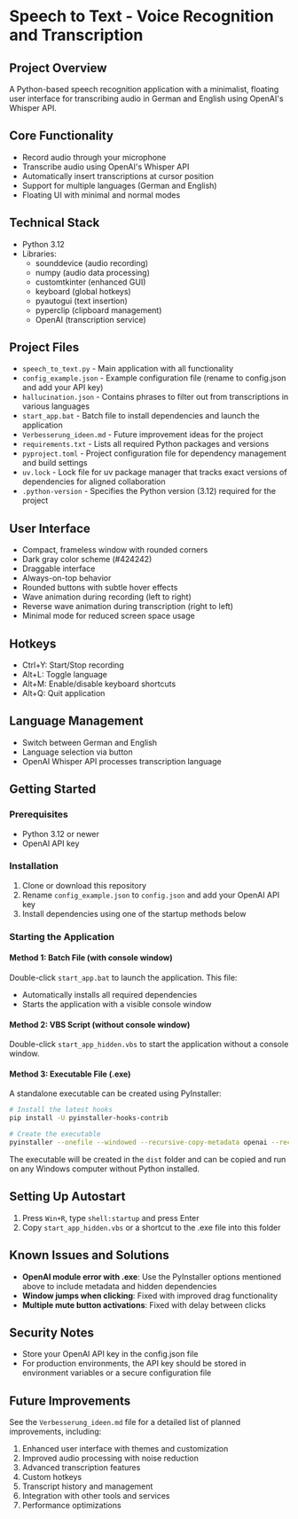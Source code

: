 # Speech to Text - Voice Recognition and Transcription

## Project Overview
A Python-based speech recognition application with a minimalist, floating user interface for transcribing audio in German and English using OpenAI's Whisper API.

## Core Functionality
- Record audio through your microphone
- Transcribe audio using OpenAI's Whisper API
- Automatically insert transcriptions at cursor position
- Support for multiple languages (German and English)
- Floating UI with minimal and normal modes

## Technical Stack
- Python 3.12
- Libraries:
  - sounddevice (audio recording)
  - numpy (audio data processing)
  - customtkinter (enhanced GUI)
  - keyboard (global hotkeys)
  - pyautogui (text insertion)
  - pyperclip (clipboard management)
  - OpenAI (transcription service)

## Project Files
- `speech_to_text.py` - Main application with all functionality
- `config_example.json` - Example configuration file (rename to config.json and add your API key)
- `hallucination.json` - Contains phrases to filter out from transcriptions in various languages
- `start_app.bat` - Batch file to install dependencies and launch the application
- `Verbesserung_ideen.md` - Future improvement ideas for the project
- `requirements.txt` - Lists all required Python packages and versions
- `pyproject.toml` - Project configuration file for dependency management and build settings
- `uv.lock` - Lock file for uv package manager that tracks exact versions of dependencies for aligned collaboration
- `.python-version` - Specifies the Python version (3.12) required for the project

## User Interface
- Compact, frameless window with rounded corners
- Dark gray color scheme (#424242)
- Draggable interface
- Always-on-top behavior
- Rounded buttons with subtle hover effects
- Wave animation during recording (left to right)
- Reverse wave animation during transcription (right to left)
- Minimal mode for reduced screen space usage

## Hotkeys
- Ctrl+Y: Start/Stop recording
- Alt+L: Toggle language
- Alt+M: Enable/disable keyboard shortcuts
- Alt+Q: Quit application

## Language Management
- Switch between German and English
- Language selection via button
- OpenAI Whisper API processes transcription language

## Getting Started

### Prerequisites
- Python 3.12 or newer
- OpenAI API key

### Installation
1. Clone or download this repository
2. Rename `config_example.json` to `config.json` and add your OpenAI API key
3. Install dependencies using one of the startup methods below

### Starting the Application

#### Method 1: Batch File (with console window)
Double-click `start_app.bat` to launch the application. This file:
- Automatically installs all required dependencies
- Starts the application with a visible console window

#### Method 2: VBS Script (without console window)
Double-click `start_app_hidden.vbs` to start the application without a console window.

#### Method 3: Executable File (.exe)
A standalone executable can be created using PyInstaller:

```bash
# Install the latest hooks
pip install -U pyinstaller-hooks-contrib

# Create the executable
pyinstaller --onefile --windowed --recursive-copy-metadata openai --recursive-copy-metadata tqdm --hidden-import=openai --hidden-import=tqdm --name="SpeechToText" speech_to_text.py
```

The executable will be created in the `dist` folder and can be copied and run on any Windows computer without Python installed.

## Setting Up Autostart
1. Press `Win+R`, type `shell:startup` and press Enter
2. Copy `start_app_hidden.vbs` or a shortcut to the .exe file into this folder

## Known Issues and Solutions
- **OpenAI module error with .exe**: Use the PyInstaller options mentioned above to include metadata and hidden dependencies
- **Window jumps when clicking**: Fixed with improved drag functionality
- **Multiple mute button activations**: Fixed with delay between clicks

## Security Notes
- Store your OpenAI API key in the config.json file
- For production environments, the API key should be stored in environment variables or a secure configuration file

## Future Improvements
See the `Verbesserung_ideen.md` file for a detailed list of planned improvements, including:
1. Enhanced user interface with themes and customization
2. Improved audio processing with noise reduction
3. Advanced transcription features
4. Custom hotkeys
5. Transcript history and management
6. Integration with other tools and services
7. Performance optimizations
